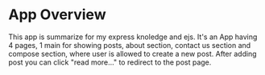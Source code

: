 # App Overview
This app is summarize for my express knoledge and ejs. It's an App having 4 pages, 1 main for showing posts, about section, contact us section and compose section, where user is allowed to create a new post. After adding post you can click "read more..." to redirect to the post page.
